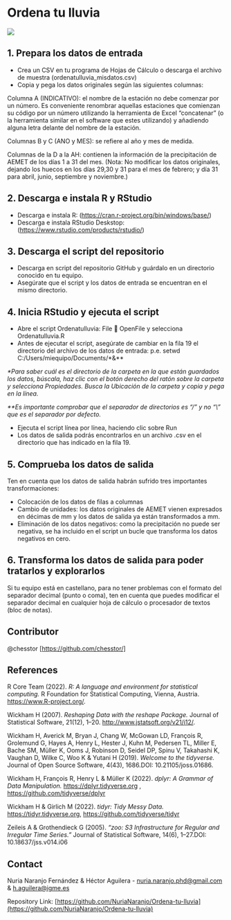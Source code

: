 # Ordena tu lluvia
![](header.png)

## 1. Prepara los datos de entrada
* Crea un CSV en tu programa de Hojas de Cálculo o descarga el archivo de muestra (ordenatulluvia_misdatos.csv)
* Copia y pega los datos originales según las siguientes columnas:
 
Columna A (INDICATIVO): el nombre de la estación no debe comenzar por un número. Es conveniente renombrar aquellas estaciones que comienzan su código por un número utilizando la herramienta de Excel “concatenar” (o la herramienta similar en el software que estes utilizando) y añadiendo alguna letra delante del nombre de la estación. 

Columnas B y C (ANO y MES): se refiere al año y mes de medida.

Columnas de la D a la AH: contienen la información de la precipitación de AEMET de los días 1 a 31 del mes. (Nota: No modificar los datos originales, dejando los huecos en los días 29,30 y 31 para el mes de febrero; y día 31 para abril, junio, septiembre y noviembre.)


## 2. Descarga e instala R y RStudio
* Descarga e instala R: (<https://cran.r-project.org/bin/windows/base/>)
* Descarga e instala RStudio Deskstop: (<https://www.rstudio.com/products/rstudio/>)

## 3. Descarga el script del repositorio
*	Descarga en script del repositorio GitHub y guárdalo en un directorio conocido en tu equipo.
*	Asegúrate que el script y los datos de entrada se encuentran en el mismo directorio.

## 4. Inicia RStudio y ejecuta el script

*	Abre el script Ordenatulluvia: File  OpenFile  y selecciona Ordenatulluvia.R
*	Antes de ejecutar el script, asegúrate de cambiar en la fila 19 el directorio del archivo de los datos de entrada: p.e. setwd C:/Users/miequipo/Documents/*&**

_*Para saber cuál es el directorio de la carpeta en la que están guardados los datos, búscala, haz clic con el botón derecho del ratón sobre la carpeta y selecciona Propiedades. Busca la Ubicación de la carpeta y copia y pega en la línea._

_**Es importante comprobar que el separador de directorios es “/” y no “\” que es el separador por defecto._

*	Ejecuta el script línea por línea, haciendo clic sobre Run
*	Los datos de salida podrás encontrarlos en un archivo .csv en el directorio que has indicado en la fila 19.

## 5. Comprueba los datos de salida

Ten en cuenta que los datos de salida habrán sufrido tres importantes transformaciones:
*	Colocación de los datos de filas a columnas
*	Cambio de unidades: los datos originales de AEMET vienen expresados en décimas de mm y los datos de salida ya están transformados a mm.
*	Eliminación de los datos negativos: como la precipitación no puede ser negativa, se ha incluido en el script un bucle que transforma los datos negativos en cero.

## 6.	Transforma los datos de salida para poder tratarlos y explorarlos 

Si tu equipo está en castellano, para no tener problemas con el formato del separador decimal (punto o coma), ten en cuenta que puedes modificar el separador decimal en cualquier hoja de cálculo o procesador de textos (bloc de notas).


## Contributor

@chesstor [https://github.com/chesstor/]

## References

R Core Team (2022). _R: A language and environment for statistical computing._ R Foundation for Statistical Computing, Vienna, Austria. <https://www.R-project.org/>.

Wickham H (2007). _Reshaping Data with the reshape Package._ Journal of Statistical Software, 21(12), 1–20. <http://www.jstatsoft.org/v21/i12/>.

Wickham H, Averick M, Bryan J, Chang W, McGowan LD, François R, Grolemund G, Hayes A, Henry L, Hester J, Kuhn M, Pedersen TL, Miller E, Bache SM, Müller K, Ooms J, Robinson D, Seidel DP, Spinu V, Takahashi K, Vaughan D, Wilke C, Woo K & Yutani H (2019). _Welcome to the tidyverse._ Journal of Open Source Software, 4(43), 1686.DOI: 10.21105/joss.01686.

Wickham H, François R, Henry L & Müller K (2022). _dplyr: A Grammar of Data Manipulation._ <https://dplyr.tidyverse.org> , <https://github.com/tidyverse/dplyr>

Wickham H & Girlich M (2022). _tidyr: Tidy Messy Data._ <https://tidyr.tidyverse.org>, <https://github.com/tidyverse/tidyr>

Zeileis A & Grothendieck G (2005). _“zoo: S3 Infrastructure for Regular and Irregular Time Series.”_ Journal of Statistical Software, 14(6), 1–27.DOI: 10.18637/jss.v014.i06


## Contact

Nuria Naranjo Fernández & Héctor Aguilera  - nuria.naranjo.phd@gmail.com & h.aguilera@igme.es

Repository Link: [https://github.com/NuriaNaranjo/Ordena-tu-lluvia](https://github.com/NuriaNaranjo/Ordena-tu-lluvia)

